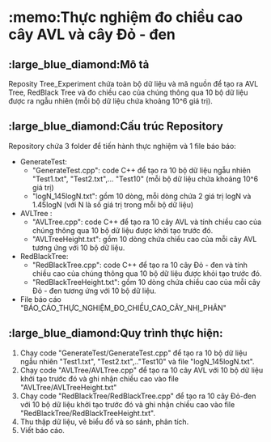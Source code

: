 <h1><b>:memo:Thực nghiệm đo chiều cao cây AVL và cây Đỏ - đen</b></h1>
<h2>:large_blue_diamond:Mô tả</h2>
Reposity Tree_Experiment chứa toàn bộ dữ liệu và mã nguồn để tạo ra AVL Tree, RedBlack Tree và đo chiều cao của chúng thông qua 10 bộ dữ liệu được ra ngẫu
nhiên (mỗi bộ dữ liệu chứa khoảng 10^6 giá trị).
<h2>:large_blue_diamond:Cấu trúc Repository</h2> 

Repository chứa 3 folder để tiến hành thực nghiệm và 1 file báo báo:

- GenerateTest:
  +  "GenerateTest.cpp": code C++ để tạo ra 10 bộ dữ liệu ngẫu nhiên "Test1.txt", "Test2.txt",… "Test10" (mỗi bộ dữ liệu chứa khoảng 10^6 giá trị)  
  + "logN_145logN.txt": gồm 10 dòng, mỗi dòng chứa 2 giá trị logN và 1.45logN (với N là số giá trị trong mỗi bộ dữ liệu)
- AVLTree :
	+ "AVLTree.cpp": code C++ để tạo ra 10 cây AVL và tính chiều cao của chúng thông qua 10 bộ dữ liệu được khởi tạo trước đó.
	+ "AVLTreeHeight.txt": gồm 10 dòng chứa chiều cao của mỗi cây AVL tương ứng với 10 bộ dữ liệu.
- RedBlackTree:
	+ "RedBlackTree.cpp": code C++ để tạo ra 10 cây Đỏ - đen và tính chiều cao của chúng thông qua 10 bộ dữ liệu được khỏi tạo trước đó.
	+ "RedBlackTreeHeight.txt": gồm 10 dòng chứa chiều cao của mỗi cây Đỏ - đen tương ứng với 10 bộ dữ liệu.
- File báo cáo "BÁO_CÁO_THỰC_NGHIỆM_ĐO_CHIỀU_CAO_CÂY_NHỊ_PHÂN"

<h2>:large_blue_diamond:Quy trình thực hiện:</h2>

1. Chạy code  "GenerateTest/GenerateTest.cpp" để tạo ra 10 bộ dữ liệu ngẫu nhiên "Test1.txt", "Test2.txt",.."Test10" và file "logN_145logN.txt".
2. Chạy code "AVLTree/AVLTree.cpp" để tạo ra 10 cây AVL với 10 bộ dữ liệu khởi tạo trước đó và ghi nhận chiều cao vào file "AVLTree/AVLTreeHeight.txt"
3. Chạy code "RedBlackTree/RedBlackTree.cpp" để tạo ra 10 cây Đỏ-đen với 10 bộ dữ liệu khởi tạo trước đó và ghi nhận chiều cao vào file "RedBlackTree/RedBlackTreeHeight.txt".
4. Thu thập dữ liệu, vẽ biểu đổ và so sánh, phân tích.
5. Viết báo cáo.
